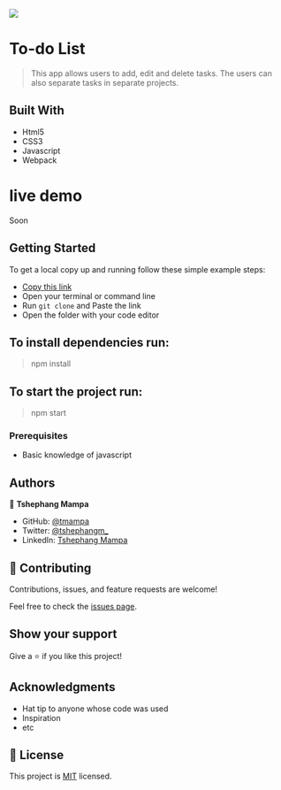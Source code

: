 ![](https://img.shields.io/badge/Microverse-blueviolet)

# To-do List

> This app allows users to add, edit and delete tasks. The users can also separate tasks in separate projects.


## Built With

- Html5
- CSS3
- Javascript
- Webpack

# live demo
Soon

## Getting Started

To get a local copy up and running follow these simple example steps:

- [Copy this link](https://github.com/tmampa/todo-list.git)
- Open your terminal or command line
- Run `git clone` and Paste the link
- Open the folder with your code editor

## To install dependencies run:

> npm install

## To start the project run:

> npm start


### Prerequisites
- Basic knowledge of javascript



## Authors

👤 **Tshephang Mampa**

- GitHub: [@tmampa](https://github.com/tmampa)
- Twitter: [@tshephangm_](https://twitter.com/tshephangm_)
- LinkedIn: [Tshephang Mampa](https://linkedin.com/in/tshephangmampa)

## 🤝 Contributing

Contributions, issues, and feature requests are welcome!

Feel free to check the [issues page](https://github.com/tmampa/todo-list/issues).

## Show your support

Give a ⭐️ if you like this project!

## Acknowledgments

- Hat tip to anyone whose code was used
- Inspiration
- etc

## 📝 License

This project is [MIT](./MIT.md) licensed.